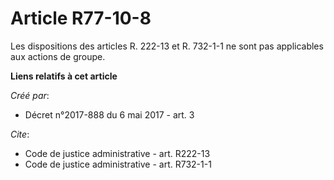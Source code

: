# Article R77-10-8

Les dispositions des articles R. 222-13 et R. 732-1-1 ne sont pas applicables aux actions de groupe.

**Liens relatifs à cet article**

_Créé par_:

  - Décret n°2017-888 du 6 mai 2017 - art. 3

_Cite_:

  - Code de justice administrative - art. R222-13
  - Code de justice administrative - art. R732-1-1
